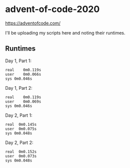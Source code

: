 # advent-of-code-2020
https://adventofcode.com/

I'll be uploading my scripts here and noting their runtimes.

## Runtimes
Day 1, Part 1:
```
real	0m0.119s
user	0m0.066s
sys	0m0.046s
```

Day 1, Part 2:
```
real	0m0.119s
user	0m0.069s
sys	0m0.046s
```

Day 2, Part 1:
```
real  0m0.145s
user  0m0.075s
sys 0m0.048s
```

Day 2, Part 2:
```
real  0m0.152s
user  0m0.073s
sys 0m0.048s
```
